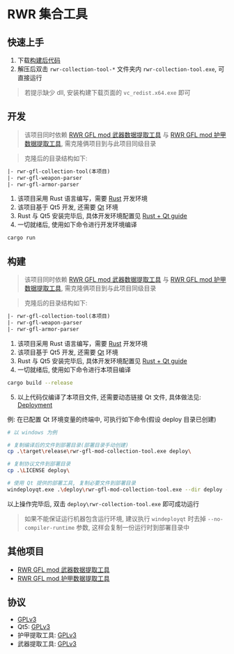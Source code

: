 # RWR 集合工具

## 快速上手

1. 下载[构建后代码](https://github.com/Kreedzt/rwr-gfl-collection-tool/releases)
2. 解压后双击 `rwr-collection-tool-*` 文件夹内 `rwr-collection-tool.exe`, 可直接运行

> 若提示缺少 dll, 安装构建下载页面的 `vc_redist.x64.exe` 即可


## 开发

> 该项目同时依赖 [RWR GFL mod 武器数据提取工具](https://github.com/Kreedzt/rwr-gfl-weapon-parser) 与 [RWR GFL mod 护甲数据提取工具](https://github.com/Kreedzt/rwr-gfl-armor-parser), 需克隆俩项目到与此项目同级目录

> 克隆后的目录结构如下:

``` txt
|- rwr-gfl-collection-tool(本项目)
|- rwr-gfl-weapon-parser
|- rwr-gfl-armor-parser
```

1. 该项目采用 Rust 语言编写，需要 [Rust](https://www.rust-lang.org/) 开发环境
2. 该项目基于 Qt5 开发, 还需要 [Qt](https://www.qt.io/download-open-source) 环境
3. Rust 与 Qt5 安装完毕后, 具体开发环境配置见 [Rust + Qt guide](https://rust-qt.github.io/qt/)
4. 一切就绪后, 使用如下命令进行开发环境编译

``` sh
cargo run
```

## 构建
> 该项目同时依赖 [RWR GFL mod 武器数据提取工具](https://github.com/Kreedzt/rwr-gfl-weapon-parser) 与 [RWR GFL mod 护甲数据提取工具](https://github.com/Kreedzt/rwr-gfl-armor-parser), 需克隆俩项目到与此项目同级目录

> 克隆后的目录结构如下:

``` txt
|- rwr-gfl-collection-tool(本项目)
|- rwr-gfl-weapon-parser
|- rwr-gfl-armor-parser
```

1. 该项目采用 Rust 语言编写，需要 [Rust](https://www.rust-lang.org/) 开发环境
2. 该项目基于 Qt5 开发, 还需要 [Qt](https://www.qt.io/download-open-source) 环境
3. Rust 与 Qt5 安装完毕后, 具体开发环境配置见 [Rust + Qt guide](https://rust-qt.github.io/qt/)
4. 一切就绪后, 使用如下命令进行本项目编译

``` sh
cargo build --release
```

5. 以上代码仅编译了本项目文件, 还需要动态链接 Qt 文件, 具体做法见: [Deployment](https://rust-qt.github.io/qt/deployment/)

例: 在已配置 Qt 环境变量的终端中, 可执行如下命令(假设 deploy 目录已创建)

``` sh
# 以 windows 为例

# 复制编译后的文件到部署目录(部署目录手动创建)
cp .\target\release\rwr-gfl-mod-collection-tool.exe deploy\

# 复制协议文件到部署目录
cp .\LICENSE deploy\

# 使用 Qt 提供的部署工具, 复制必要文件到部署目录
windeployqt.exe .\deploy\rwr-gfl-mod-collection-tool.exe --dir deploy --release --no-translations --no-angle --no-opengl-sw --no-quick-import --no-virtualkeyboard --no-compiler-runtime --no-webkit2
```

以上操作完毕后, 双击 `deploy\rwr-collection-tool.exe` 即可成功运行

> 如果不能保证运行机器包含运行环境, 建议执行 `windeployqt` 时去掉 `--no-compiler-runtime` 参数, 这样会复制一份运行时到部署目录中

## 其他项目

- [RWR GFL mod 武器数据提取工具](https://github.com/Kreedzt/rwr-gfl-weapon-parser)
- [RWR GFL mod 护甲数据提取工具](https://github.com/Kreedzt/rwr-gfl-armor-parser)

## 协议

- [GPLv3](https://opensource.org/licenses/GPL-3.0)
- Qt5: [GPLv3](https://opensource.org/licenses/GPL-3.0)
- 护甲提取工具: [GPLv3](https://opensource.org/licenses/GPL-3.0)
- 武器提取工具: [GPLv3](https://opensource.org/licenses/GPL-3.0)
